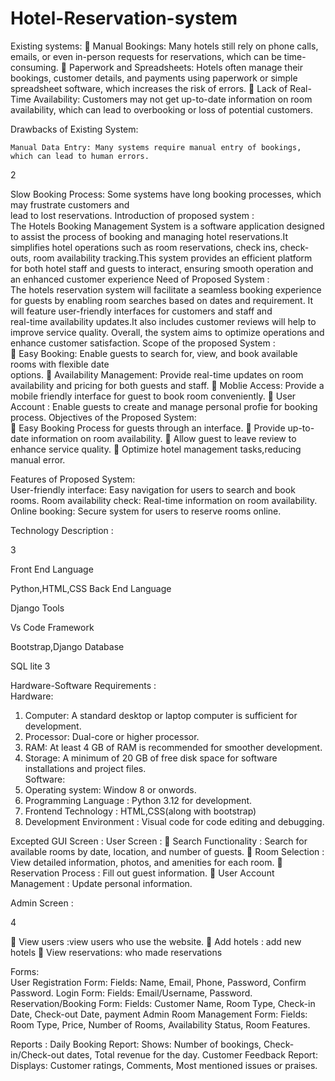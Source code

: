 # Hotel-Reservation-system
Existing systems: 
 Manual Bookings: Many hotels still rely on phone calls, emails, or even in-person requests for 
reservations, which can be time-consuming. 
 Paperwork and Spreadsheets: Hotels often manage their bookings, customer details, and payments 
using paperwork or simple spreadsheet software, which increases the risk of errors. 
 Lack of Real-Time Availability: Customers may not get up-to-date information on room availability, 
which can lead to overbooking or loss of potential customers. 
 
Drawbacks of Existing System: 
 
    Manual Data Entry: Many systems require manual entry of bookings, which can lead to human errors. 
 
2 
 
Slow Booking Process: Some systems have long booking processes, which may frustrate customers and         
lead  to lost reservations. 
Introduction of proposed system :    
The Hotels Booking Management System is a software application designed to assist the process of 
booking and managing hotel reservations.It simplifies hotel operations such as room reservations, check
ins, check-outs, room availability tracking.This system provides an efficient platform for both hotel staff 
and guests to interact, ensuring smooth operation and an enhanced customer experience 
Need of Proposed System :  
The hotels reservation system will facilitate a seamless booking experience for guests by enabling room 
searches based on dates and requirement. It will feature user-friendly interfaces for customers and staff and  
real-time availability updates.It also includes customer reviews will help to improve service quality. 
Overall, the system aims to optimize operations and enhance customer satisfaction. 
Scope of the proposed System :   
 Easy Booking: Enable guests to search for, view, and book available rooms with flexible date     
options. 
 Availability Management: Provide real-time updates on room availability and pricing for both 
guests and staff. 
 Moblie Access: Provide a mobile friendly interface for guest to book room conveniently. 
 User Account : Enable guests to create and manage personal profie for  booking process. 
Objectives of the Proposed System:  
 Easy Booking Process for guests through an interface. 
 Provide up-to-date information on room availability. 
 Allow guest to leave review to enhance service quality. 
 Optimize hotel management tasks,reducing manual error. 
 
Features of Proposed System:  
User-friendly interface: Easy navigation for users to search and book rooms. 
Room availability check: Real-time information on room availability. 
Online booking: Secure system for users to reserve rooms online. 
 
 
Technology Description : 
 
3 
 
      
Front End Language  
  
Python,HTML,CSS 
Back End Language  
  
Django 
Tools  
  
Vs Code 
Framework  
  
Bootstrap,Django 
Database  
  
SQL lite 3 
  
Hardware-Software Requirements :   
Hardware:  
1. Computer: A standard desktop or laptop computer is sufficient for development.  
2. Processor: Dual-core or higher processor.  
3. RAM: At least 4 GB of RAM is recommended for smoother development.  
4. Storage: A minimum of 20 GB of free disk space for software installations and project 
files.  
Software:  
1. Operating system: Window 8 or onwords.  
2.  Programming Language : Python 3.12 for development. 
3.  Frontend Technology : HTML,CSS(along with bootstrap)  
4. Development Environment : Visual code for code editing and debugging. 
 
Excepted GUI Screen : 
User  Screen : 
 Search Functionality :  Search for available rooms by date, location, and number of 
guests. 
 Room Selection : View detailed information, photos, and amenities for each room. 
 Reservation Process : Fill out guest information. 
 User Account Management : Update personal information. 
 
Admin Screen : 
 
4 
 
 View users :view users who use the website. 
 Add hotels : add new hotels 
 View reservations: who made reservations 
 
Forms:  
User Registration Form: 
Fields: Name, Email, Phone, Password, Confirm Password. 
Login Form: 
Fields: Email/Username, Password. 
Reservation/Booking Form: 
     Fields: Customer Name, Room Type, Check-in Date, Check-out Date, payment 
Admin Room Management Form: 
     Fields: Room Type, Price, Number of Rooms, Availability Status, Room Features. 
 
Reports : 
Daily Booking Report: 
      Shows: Number of bookings, Check-in/Check-out dates, Total revenue for the day. 
Customer Feedback Report: 
       Displays: Customer ratings, Comments, Most mentioned issues or praises.
